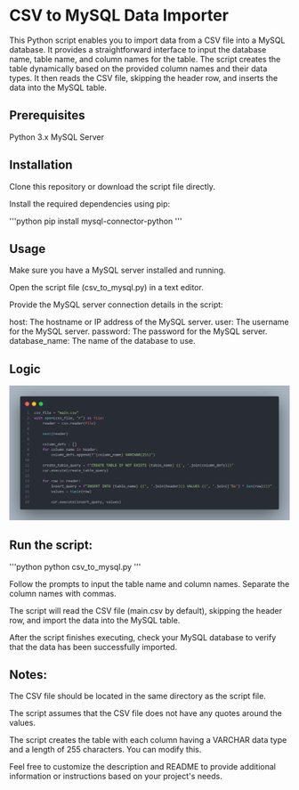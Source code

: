 # CSV to MySQL Data Importer
This Python script enables you to import data from a CSV file into a MySQL database. It provides a straightforward interface to input the database name, table name, and column names for the table. The script creates the table dynamically based on the provided column names and their data types. It then reads the CSV file, skipping the header row, and inserts the data into the MySQL table.

## Prerequisites
Python 3.x
MySQL Server

## Installation
Clone this repository or download the script file directly.

Install the required dependencies using pip:

'''python
pip install mysql-connector-python
'''

## Usage
Make sure you have a MySQL server installed and running.

Open the script file (csv_to_mysql.py) in a text editor.

Provide the MySQL server connection details in the script:

host: The hostname or IP address of the MySQL server.
user: The username for the MySQL server.
password: The password for the MySQL server.
database_name: The name of the database to use.

## Logic
![Main Logic](./imgs/code.png)

## Run the script:

'''python
python csv_to_mysql.py
'''

Follow the prompts to input the table name and column names. Separate the column names with commas.

The script will read the CSV file (main.csv by default), skipping the header row, and import the data into the MySQL table.

After the script finishes executing, check your MySQL database to verify that the data has been successfully imported.

## Notes:
The CSV file should be located in the same directory as the script file.

The script assumes that the CSV file does not have any quotes around the values.

The script creates the table with each column having a VARCHAR data type and a length of 255 characters. You can modify this.

Feel free to customize the description and README to provide additional information or instructions based on your project's needs.